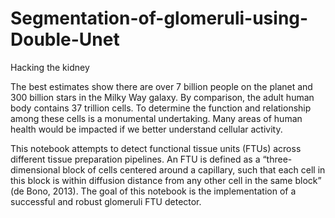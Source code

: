 # Segmentation-of-glomeruli-using-Double-Unet
Hacking the kidney

The best estimates show there are over 7 billion people on the planet and 300 billion stars in the Milky Way galaxy. By comparison, the adult human body contains 37 trillion cells. To determine the function and relationship among these cells is a monumental undertaking. Many areas of human health would be impacted if we better understand cellular activity.

This notebook attempts to detect functional tissue units (FTUs) across different tissue preparation pipelines. An FTU is defined as a “three-dimensional block of cells centered around a capillary, such that each cell in this block is within diffusion distance from any other cell in the same block” (de Bono, 2013). The goal of this notebook is the implementation of a successful and robust glomeruli FTU detector.

